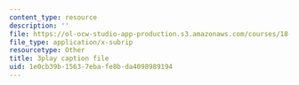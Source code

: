 ```yaml
---
content_type: resource
description: ''
file: https://ol-ocw-studio-app-production.s3.amazonaws.com/courses/18-01-single-variable-calculus-fall-2006/1e0cb39b15637ebafe8bda4098989194_JXPe2J069c.srt
file_type: application/x-subrip
resourcetype: Other
title: 3play caption file
uid: 1e0cb39b-1563-7eba-fe8b-da4098989194
---
```

